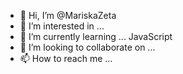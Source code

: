 - 👋 Hi, I’m @MariskaZeta
- 👀 I’m interested in ...
- 🌱 I’m currently learning ... JavaScript
- 💞️ I’m looking to collaborate on ...
- 📫 How to reach me ...

<!---
MariskaZeta/MariskaZeta is a ✨ special ✨ repository because its `README.md` (this file) appears on your GitHub profile.
You can click the Preview link to take a look at your changes.
--->
